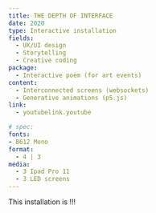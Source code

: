 ```yaml
---
title: THE DEPTH OF INTERFACE
date: 2020
type: Interactive installation
fields:
  - UX/UI design
  - Storytelling
  - Creative coding
package:
  - Interactive poem (for art events)
content:
  - Interconnected screens (websockets)
  - Generative animations (p5.js)
link:
  - youtubelink.youtube

# spec:
fonts:
- B612 Mono
format:
  - 4 | 3
media:
  - 3 Ipad Pro 11
  - 3 LED screens
---
```


This installation is !!!